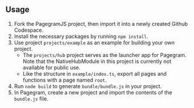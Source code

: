 ## Usage

1. Fork the PagegramJS project, then import it into a newly created Github Codespace.
2. Install the necessary packages by running `npm install`.
3. Use project `projects/example` as an example for building your own project.
   - The `projects/hub` project serves as the launcher app for Pagegram. Note that the NativeHubModule in this project is currently not available for public use.
   - Like the structure in `example/index.ts`, export all pages and functions with a page named `root`.
5. Run `node build` to generate `bundle/bundle.js` in your project.
6. In Pagegram, create a new project and import the contents of the `bundle.js` file.
